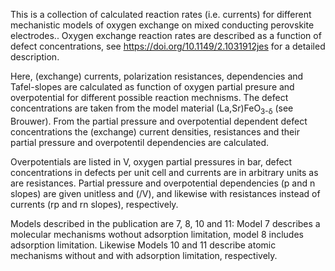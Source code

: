 This is a collection of calculated reaction rates (i.e. currents) for different mechanistic models of oxygen exchange on mixed conducting perovskite electrodes..
Oxygen exchange reaction rates are described as a function of defect concentrations, see https://doi.org/10.1149/2.1031912jes for a detailed description.

Here, (exchange) currents, polarization resistances, dependencies and Tafel-slopes are calculated as function of oxygen partial presure and overpotential for different possible reaction mechnisms.
The defect concentrations are taken from the model material (La,Sr)FeO<sub>3-δ</sub> (see Brouwer).
From the partial pressure and overpotential dependent defect concentrations the (exchange) current densities, resistances and their partial pressure and overpotentil dependencies are calculated.

Overpotentials are listed in V, oxygen partial pressures in bar, defect concentrations in defects per unit cell and currents are in arbitrary units as are resistances.
Partial pressure and overpotential dependencies (p and n slopes) are given unitless and (/V), and likewise with resistances instead of currents (rp and rn slopes), respectively.

Models described in the publication are 7, 8, 10 and 11:
Model 7 describes a molecular mechanisms wothout adsorption limitation, model 8 includes adsorption limitation.
Likewise Models 10 and 11 describe atomic mechanisms without and with adsorption limitation, respectively.
